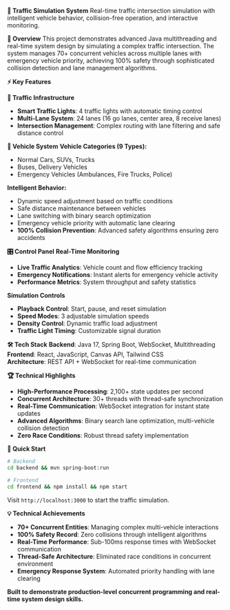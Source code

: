**🚦 Traffic Simulation System**
Real-time traffic intersection simulation with intelligent vehicle behavior, collision-free operation, and interactive monitoring.

**🚀 Overview**
This project demonstrates advanced Java multithreading and real-time system design by simulating a complex traffic intersection. The system manages 70+ concurrent vehicles across multiple lanes with emergency vehicle priority, achieving 100% safety through sophisticated collision detection and lane management algorithms.

**⚡ Key Features**

**🚥 Traffic Infrastructure**
* **Smart Traffic Lights**: 4 traffic lights with automatic timing control
* **Multi-Lane System**: 24 lanes (16 go lanes, center area, 8 receive lanes)
* **Intersection Management**: Complex routing with lane filtering and safe distance control

**🚗 Vehicle System**
**Vehicle Categories (9 Types):**
* Normal Cars, SUVs, Trucks
* Buses, Delivery Vehicles
* Emergency Vehicles (Ambulances, Fire Trucks, Police)

**Intelligent Behavior:**
* Dynamic speed adjustment based on traffic conditions
* Safe distance maintenance between vehicles
* Lane switching with binary search optimization
* Emergency vehicle priority with automatic lane clearing
* **100% Collision Prevention**: Advanced safety algorithms ensuring zero accidents

**🎛️ Control Panel**
**Real-Time Monitoring**
* **Live Traffic Analytics**: Vehicle count and flow efficiency tracking
* **Emergency Notifications**: Instant alerts for emergency vehicle activity
* **Performance Metrics**: System throughput and safety statistics

**Simulation Controls**
* **Playback Control**: Start, pause, and reset simulation
* **Speed Modes**: 3 adjustable simulation speeds
* **Density Control**: Dynamic traffic load adjustment
* **Traffic Light Timing**: Customizable signal duration

**🛠️ Tech Stack**
**Backend**: Java 17, Spring Boot, WebSocket, Multithreading  
**Frontend**: React, JavaScript, Canvas API, Tailwind CSS  
**Architecture**: REST API + WebSocket for real-time communication

**🏆 Technical Highlights**
* **High-Performance Processing**: 2,100+ state updates per second
* **Concurrent Architecture**: 30+ threads with thread-safe synchronization
* **Real-Time Communication**: WebSocket integration for instant state updates
* **Advanced Algorithms**: Binary search lane optimization, multi-vehicle collision detection
* **Zero Race Conditions**: Robust thread safety implementation

**🚀 Quick Start**

```bash
# Backend
cd backend && mvn spring-boot:run

# Frontend  
cd frontend && npm install && npm start
```

Visit `http://localhost:3000` to start the traffic simulation.

**💡 Technical Achievements**
* **70+ Concurrent Entities**: Managing complex multi-vehicle interactions
* **100% Safety Record**: Zero collisions through intelligent algorithms  
* **Real-Time Performance**: Sub-100ms response times with WebSocket communication
* **Thread-Safe Architecture**: Eliminated race conditions in concurrent environment
* **Emergency Response System**: Automated priority handling with lane clearing

**Built to demonstrate production-level concurrent programming and real-time system design skills.**
